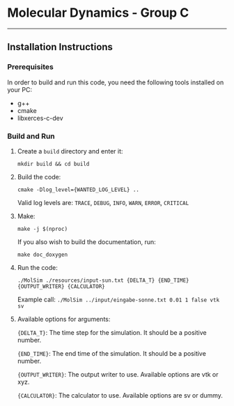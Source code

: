 # Molecular Dynamics - Group C

---

## Installation Instructions

### Prerequisites

In order to build and run this code, you need the following tools installed on your PC:

- g++
- cmake
- libxerces-c-dev

### Build and Run

1. Create a `build` directory and enter it:

   `mkdir build && cd build`

2. Build the code:

   `cmake -Dlog_level={WANTED_LOG_LEVEL} ..`

   Valid log levels are: `TRACE`, `DEBUG`, `INFO`, `WARN`, `ERROR`, `CRITICAL`

3. Make:

   `make -j $(nproc)`

   If you also wish to build the documentation, run:

   `make doc_doxygen`

4. Run the code:

   `./MolSim ./resources/input-sun.txt {DELTA_T} {END_TIME} {OUTPUT_WRITER} {CALCULATOR}`

   Example call: `./MolSim ../input/eingabe-sonne.txt 0.01 1 false vtk sv`
5. Available options for arguments:

   `{DELTA_T}`: The time step for the simulation. It should be a positive number.

   `{END_TIME}`: The end time of the simulation. It should be a positive number.

   `{OUTPUT_WRITER}`: The output writer to use. Available options are vtk or xyz.

   `{CALCULATOR}`: The calculator to use. Available options are sv or dummy.
